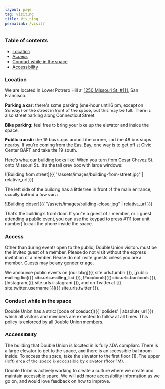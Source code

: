 ```yaml
---
layout: page
tag: visiting
title: Visiting
permalink: /visit/
---
```


### Table of contents

* [Location](#location)
* [Access](#access)
* [Conduct while in the space](#conduct-while-in-the-space)
* [Accessibility](#accessibility)

### Location

We are located in Lower Potrero Hill at [1250 Missouri St. #111](https://www.google.com/maps/place/1250+Missouri+St,+San+Francisco,+CA+94107/@37.7504873,-122.3978271,17z/data=!3m1!4b1!4m2!3m1!1s0x808f7fae0730e01b:0x8ee0ca3bde3eae0d), San Francisco.

**Parking a car:**
there's some parking (one-hour until 6 pm, except on Sunday) on the street in front of the space, but this may be full. There is also street parking along Connecticut Street.

**Bike parking:**
feel free to bring your bike up the elevator and inside the space.

**Public transit:**
the 19 bus stops around the corner, and the 48 bus stops nearby. If you're coming from the East Bay, one way is to get off at Civic Center BART and take the 19 south.

Here’s what our building looks like! When you turn from Cesar Chavez St. onto Missouri St., it’s the tall grey box with large windows:

![Building from street]({{ "/assets/images/building-from-street.jpg" | relative_url }})

The left side of the building has a little tree in front of the main entrance, usually behind a few cars:

![Building closer]({{ "/assets/images/building-closer.jpg" | relative_url }})

That’s the building’s front door. If you’re a guest of a member, or a guest attending a public event, you can use the keypad to press #111 (our unit number) to call the phone inside the space.

### Access

Other than during events open to the public, Double Union visitors must be the invited guest of a member. Please do not visit without the express invitation of a member. Please do not invite guests unless you are a member. Guests may be any gender or age.

We announce public events on [our blog]({{ site.urls.tumblr }}), [public mailing list]({{ site.urls.mailing_list }}), [Facebook]({{ site.urls.facebook }}), [Instagram]({{ site.urls.instagram }}), and on Twitter at [{{ site.twitter_username }}]({{ site.urls.twitter }}).

### Conduct while in the space

Double Union has a strict [code of conduct]({{ 'policies' | absolute_url }}) which all visitors and members are expected to follow at all times. This policy is enforced by all Double Union members.

### Accessibility

The building that Double Union is located in is fully ADA compliant. There is a large elevator to get to the space, and there is an accessible bathroom inside. To access the space, take the elevator to the first floor (1). The upper (loft) area of the space is accessible by elevator (floor 1M).

Double Union is actively working to create a culture where we create and maintain accessible space. We will add more accessibility information as we go on, and would love feedback on how to improve.
